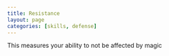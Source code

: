 ```yaml
---
title: Resistance
layout: page
categories: [skills, defense]
---
```

This measures your ability to not be affected by magic
